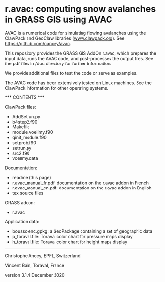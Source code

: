 # r.avac: computing snow avalanches in GRASS GIS using AVAC

AVAC is a numerical code for simulating flowing avalanches using the ClawPack and GeoClaw libraries (www.clawpack.org). See https://github.com/cancey/avac.

This repository provides the GRASS GIS AddOn r.avac, which prepares the input data, runs the AVAC code, and post-processes the output files.
See the pdf files in /doc directory for further information.

We provide additional files to test the code or serve as examples.

The AVAC code has been extensively tested on Linux machines. See the ClawPack information for other operating systems.


*** CONTENTS ***


ClawPack files:
- AddSetrun.py
- b4step2.f90
- Makefile
- module_voellmy.f90
- qinit_module.f90
- setprob.f90
- setrun.py
- src2.f90
- voellmy.data

Documentation:
- readme (this page)
- r.avac_manual_fr.pdf: documentation on the r.avac addon in French
- r.avac_manual_en.pdf: documentation on the r.avac addon in English
- tex source files

GRASS addon:
- r.avac

Application data:
- boussolenc.gpkg: a GeoPackage containing a set of geographic data
- p_toraval.file: Toraval color chart for pressure maps display
- h_toraval.file: Toraval color chart for height maps display

***************

Christophe Ancey, EPFL, Switzerland

Vincent Bain, Toraval, France

version 3.1.4 December 2020
